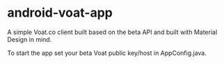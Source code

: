 # android-voat-app
A simple Voat.co client built based on the beta API and built with Material Design in mind.

To start the app set your beta Voat public key/host in AppConfig.java.